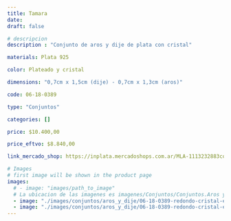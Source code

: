 ```yaml
---
title: Tamara
date: 
draft: false

# descripcion
description : "Conjunto de aros y dije de plata con cristal"

materials: Plata 925

color: Plateado y cristal

dimensions: "0,7cm x 1,5cm (dije) - 0,7cm x 1,3cm (aros)"

code: 06-18-0389

type: "Conjuntos"

categories: []

price: $10.400,00

price_eftvo: $8.840,00

link_mercado_shop: https://inplata.mercadoshops.com.ar/MLA-1113232883conjuntos-aros-y-dije-tamara-_JM

# Images
# first image will be shown in the product page
images:
  # - image: "images/path_to_image"
  # La ubicacion de las imagenes es imagenes/Conjuntos/Conjuntos.Aros y Dije/06-18-0389-tamara
  - image: "./images/conjuntos/aros_y_dije/06-18-0389-redondo-cristal-engarzado_a.JPG"
  - image: "./images/conjuntos/aros_y_dije/06-18-0389-redondo-cristal-engarzado_b.JPG"
---
```

